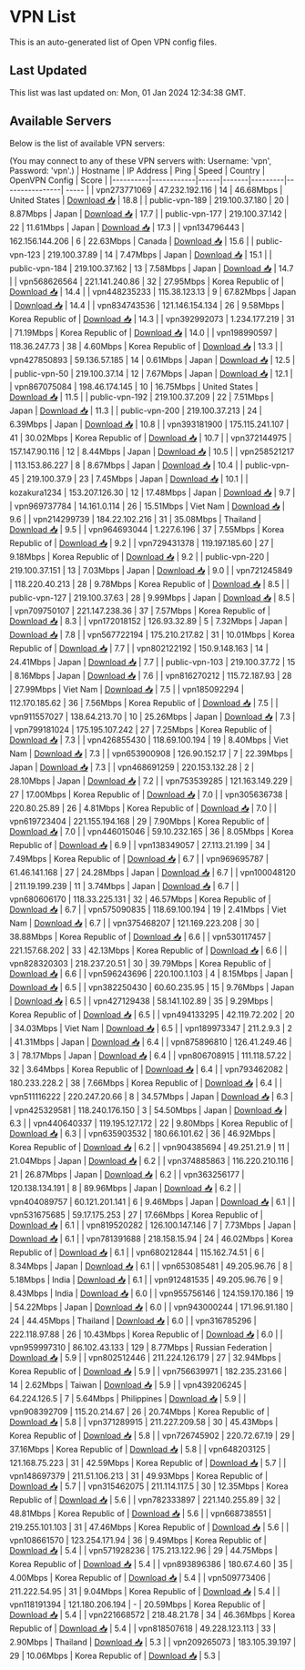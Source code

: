 # VPN List

This is an auto-generated list of Open VPN config files.

## Last Updated

This list was last updated on: Mon, 01 Jan 2024 12:34:38 GMT.

## Available Servers

Below is the list of available VPN servers:

(You may connect to any of these VPN servers with: Username: 'vpn', Password: 'vpn'.)
| Hostname | IP Address | Ping | Speed | Country | OpenVPN Config | Score |
|----------|------------|------|-------|---------|----------------| ----- |
| vpn273771069 | 47.232.192.116 | 14 | 46.68Mbps | United States | [Download 📥](./configs/server_0_US.ovpn) | 18.8 |
| public-vpn-189 | 219.100.37.180 | 20 | 8.87Mbps | Japan | [Download 📥](./configs/server_1_JP.ovpn) | 17.7 |
| public-vpn-177 | 219.100.37.142 | 22 | 11.61Mbps | Japan | [Download 📥](./configs/server_2_JP.ovpn) | 17.3 |
| vpn134796443 | 162.156.144.206 | 6 | 22.63Mbps | Canada | [Download 📥](./configs/server_3_CA.ovpn) | 15.6 |
| public-vpn-123 | 219.100.37.89 | 14 | 7.47Mbps | Japan | [Download 📥](./configs/server_4_JP.ovpn) | 15.1 |
| public-vpn-184 | 219.100.37.162 | 13 | 7.58Mbps | Japan | [Download 📥](./configs/server_5_JP.ovpn) | 14.7 |
| vpn568626564 | 221.141.240.86 | 32 | 27.95Mbps | Korea Republic of | [Download 📥](./configs/server_6_KR.ovpn) | 14.4 |
| vpn448235233 | 115.38.123.13 | 9 | 67.82Mbps | Japan | [Download 📥](./configs/server_7_JP.ovpn) | 14.4 |
| vpn834743536 | 121.146.154.134 | 26 | 9.58Mbps | Korea Republic of | [Download 📥](./configs/server_8_KR.ovpn) | 14.3 |
| vpn392992073 | 1.234.177.219 | 31 | 71.19Mbps | Korea Republic of | [Download 📥](./configs/server_9_KR.ovpn) | 14.0 |
| vpn198990597 | 118.36.247.73 | 38 | 4.60Mbps | Korea Republic of | [Download 📥](./configs/server_10_KR.ovpn) | 13.3 |
| vpn427850893 | 59.136.57.185 | 14 | 0.61Mbps | Japan | [Download 📥](./configs/server_11_JP.ovpn) | 12.5 |
| public-vpn-50 | 219.100.37.14 | 12 | 7.67Mbps | Japan | [Download 📥](./configs/server_12_JP.ovpn) | 12.1 |
| vpn867075084 | 198.46.174.145 | 10 | 16.75Mbps | United States | [Download 📥](./configs/server_13_US.ovpn) | 11.5 |
| public-vpn-192 | 219.100.37.209 | 22 | 7.51Mbps | Japan | [Download 📥](./configs/server_14_JP.ovpn) | 11.3 |
| public-vpn-200 | 219.100.37.213 | 24 | 6.39Mbps | Japan | [Download 📥](./configs/server_15_JP.ovpn) | 10.8 |
| vpn393181900 | 175.115.241.107 | 41 | 30.02Mbps | Korea Republic of | [Download 📥](./configs/server_16_KR.ovpn) | 10.7 |
| vpn372144975 | 157.147.90.116 | 12 | 8.44Mbps | Japan | [Download 📥](./configs/server_17_JP.ovpn) | 10.5 |
| vpn258521217 | 113.153.86.227 | 8 | 8.67Mbps | Japan | [Download 📥](./configs/server_18_JP.ovpn) | 10.4 |
| public-vpn-45 | 219.100.37.9 | 23 | 7.45Mbps | Japan | [Download 📥](./configs/server_19_JP.ovpn) | 10.1 |
| kozakura1234 | 153.207.126.30 | 12 | 17.48Mbps | Japan | [Download 📥](./configs/server_20_JP.ovpn) | 9.7 |
| vpn969737784 | 14.161.0.114 | 26 | 15.51Mbps | Viet Nam | [Download 📥](./configs/server_21_VN.ovpn) | 9.6 |
| vpn214299739 | 184.22.102.216 | 31 | 35.08Mbps | Thailand | [Download 📥](./configs/server_22_TH.ovpn) | 9.5 |
| vpn964693044 | 1.227.6.196 | 37 | 7.55Mbps | Korea Republic of | [Download 📥](./configs/server_23_KR.ovpn) | 9.2 |
| vpn729431378 | 119.197.185.60 | 27 | 9.18Mbps | Korea Republic of | [Download 📥](./configs/server_24_KR.ovpn) | 9.2 |
| public-vpn-220 | 219.100.37.151 | 13 | 7.03Mbps | Japan | [Download 📥](./configs/server_25_JP.ovpn) | 9.0 |
| vpn721245849 | 118.220.40.213 | 28 | 9.78Mbps | Korea Republic of | [Download 📥](./configs/server_26_KR.ovpn) | 8.5 |
| public-vpn-127 | 219.100.37.63 | 28 | 9.99Mbps | Japan | [Download 📥](./configs/server_27_JP.ovpn) | 8.5 |
| vpn709750107 | 221.147.238.36 | 37 | 7.57Mbps | Korea Republic of | [Download 📥](./configs/server_28_KR.ovpn) | 8.3 |
| vpn172018152 | 126.93.32.89 | 5 | 7.32Mbps | Japan | [Download 📥](./configs/server_29_JP.ovpn) | 7.8 |
| vpn567722194 | 175.210.217.82 | 31 | 10.01Mbps | Korea Republic of | [Download 📥](./configs/server_30_KR.ovpn) | 7.7 |
| vpn802122192 | 150.9.148.163 | 14 | 24.41Mbps | Japan | [Download 📥](./configs/server_31_JP.ovpn) | 7.7 |
| public-vpn-103 | 219.100.37.72 | 15 | 8.16Mbps | Japan | [Download 📥](./configs/server_32_JP.ovpn) | 7.6 |
| vpn816270212 | 115.72.187.93 | 28 | 27.99Mbps | Viet Nam | [Download 📥](./configs/server_33_VN.ovpn) | 7.5 |
| vpn185092294 | 112.170.185.62 | 36 | 7.56Mbps | Korea Republic of | [Download 📥](./configs/server_34_KR.ovpn) | 7.5 |
| vpn911557027 | 138.64.213.70 | 10 | 25.26Mbps | Japan | [Download 📥](./configs/server_35_JP.ovpn) | 7.3 |
| vpn799181024 | 175.195.107.242 | 27 | 7.25Mbps | Korea Republic of | [Download 📥](./configs/server_36_KR.ovpn) | 7.3 |
| vpn426855430 | 118.69.100.194 | 19 | 8.40Mbps | Viet Nam | [Download 📥](./configs/server_37_VN.ovpn) | 7.3 |
| vpn653900908 | 126.90.152.17 | 7 | 22.39Mbps | Japan | [Download 📥](./configs/server_38_JP.ovpn) | 7.3 |
| vpn468691259 | 220.153.132.28 | 2 | 28.10Mbps | Japan | [Download 📥](./configs/server_39_JP.ovpn) | 7.2 |
| vpn753539285 | 121.163.149.229 | 27 | 17.00Mbps | Korea Republic of | [Download 📥](./configs/server_40_KR.ovpn) | 7.0 |
| vpn305636738 | 220.80.25.89 | 26 | 4.81Mbps | Korea Republic of | [Download 📥](./configs/server_41_KR.ovpn) | 7.0 |
| vpn619723404 | 221.155.194.168 | 29 | 7.90Mbps | Korea Republic of | [Download 📥](./configs/server_42_KR.ovpn) | 7.0 |
| vpn446015046 | 59.10.232.165 | 36 | 8.05Mbps | Korea Republic of | [Download 📥](./configs/server_43_KR.ovpn) | 6.9 |
| vpn138349057 | 27.113.21.199 | 34 | 7.49Mbps | Korea Republic of | [Download 📥](./configs/server_44_KR.ovpn) | 6.7 |
| vpn969695787 | 61.46.141.168 | 27 | 24.28Mbps | Japan | [Download 📥](./configs/server_45_JP.ovpn) | 6.7 |
| vpn100048120 | 211.19.199.239 | 11 | 3.74Mbps | Japan | [Download 📥](./configs/server_46_JP.ovpn) | 6.7 |
| vpn680606170 | 118.33.225.131 | 32 | 46.57Mbps | Korea Republic of | [Download 📥](./configs/server_47_KR.ovpn) | 6.7 |
| vpn575090835 | 118.69.100.194 | 19 | 2.41Mbps | Viet Nam | [Download 📥](./configs/server_48_VN.ovpn) | 6.7 |
| vpn375468207 | 121.169.223.208 | 30 | 38.88Mbps | Korea Republic of | [Download 📥](./configs/server_49_KR.ovpn) | 6.6 |
| vpn530117457 | 221.157.68.202 | 33 | 42.13Mbps | Korea Republic of | [Download 📥](./configs/server_50_KR.ovpn) | 6.6 |
| vpn828320303 | 218.237.20.51 | 30 | 39.79Mbps | Korea Republic of | [Download 📥](./configs/server_51_KR.ovpn) | 6.6 |
| vpn596243696 | 220.100.1.103 | 4 | 8.15Mbps | Japan | [Download 📥](./configs/server_52_JP.ovpn) | 6.5 |
| vpn382250430 | 60.60.235.95 | 15 | 9.76Mbps | Japan | [Download 📥](./configs/server_53_JP.ovpn) | 6.5 |
| vpn427129438 | 58.141.102.89 | 35 | 9.29Mbps | Korea Republic of | [Download 📥](./configs/server_54_KR.ovpn) | 6.5 |
| vpn494133295 | 42.119.72.202 | 20 | 34.03Mbps | Viet Nam | [Download 📥](./configs/server_55_VN.ovpn) | 6.5 |
| vpn189973347 | 211.2.9.3 | 2 | 41.31Mbps | Japan | [Download 📥](./configs/server_56_JP.ovpn) | 6.4 |
| vpn875896810 | 126.41.249.46 | 3 | 78.17Mbps | Japan | [Download 📥](./configs/server_57_JP.ovpn) | 6.4 |
| vpn806708915 | 111.118.57.22 | 32 | 3.64Mbps | Korea Republic of | [Download 📥](./configs/server_58_KR.ovpn) | 6.4 |
| vpn793462082 | 180.233.228.2 | 38 | 7.66Mbps | Korea Republic of | [Download 📥](./configs/server_59_KR.ovpn) | 6.4 |
| vpn511116222 | 220.247.20.66 | 8 | 34.57Mbps | Japan | [Download 📥](./configs/server_60_JP.ovpn) | 6.3 |
| vpn425329581 | 118.240.176.150 | 3 | 54.50Mbps | Japan | [Download 📥](./configs/server_61_JP.ovpn) | 6.3 |
| vpn440640337 | 119.195.127.172 | 22 | 9.80Mbps | Korea Republic of | [Download 📥](./configs/server_62_KR.ovpn) | 6.3 |
| vpn635903532 | 180.66.101.62 | 36 | 46.92Mbps | Korea Republic of | [Download 📥](./configs/server_63_KR.ovpn) | 6.2 |
| vpn904385694 | 49.251.21.9 | 11 | 21.04Mbps | Japan | [Download 📥](./configs/server_64_JP.ovpn) | 6.2 |
| vpn374885863 | 116.220.210.116 | 21 | 26.87Mbps | Japan | [Download 📥](./configs/server_65_JP.ovpn) | 6.2 |
| vpn363256177 | 120.138.134.191 | 8 | 89.96Mbps | Japan | [Download 📥](./configs/server_66_JP.ovpn) | 6.2 |
| vpn404089757 | 60.121.201.141 | 6 | 9.46Mbps | Japan | [Download 📥](./configs/server_67_JP.ovpn) | 6.1 |
| vpn531675685 | 59.17.175.253 | 27 | 17.66Mbps | Korea Republic of | [Download 📥](./configs/server_68_KR.ovpn) | 6.1 |
| vpn819520282 | 126.100.147.146 | 7 | 7.73Mbps | Japan | [Download 📥](./configs/server_69_JP.ovpn) | 6.1 |
| vpn781391688 | 218.158.15.94 | 24 | 46.02Mbps | Korea Republic of | [Download 📥](./configs/server_70_KR.ovpn) | 6.1 |
| vpn680212844 | 115.162.74.51 | 6 | 8.34Mbps | Japan | [Download 📥](./configs/server_71_JP.ovpn) | 6.1 |
| vpn653085481 | 49.205.96.76 | 8 | 5.18Mbps | India | [Download 📥](./configs/server_72_IN.ovpn) | 6.1 |
| vpn912481535 | 49.205.96.76 | 9 | 8.43Mbps | India | [Download 📥](./configs/server_73_IN.ovpn) | 6.0 |
| vpn955756146 | 124.159.170.186 | 19 | 54.22Mbps | Japan | [Download 📥](./configs/server_74_JP.ovpn) | 6.0 |
| vpn943000244 | 171.96.91.180 | 24 | 44.45Mbps | Thailand | [Download 📥](./configs/server_75_TH.ovpn) | 6.0 |
| vpn316785296 | 222.118.97.88 | 26 | 10.43Mbps | Korea Republic of | [Download 📥](./configs/server_76_KR.ovpn) | 6.0 |
| vpn959997310 | 86.102.43.133 | 129 | 8.77Mbps | Russian Federation | [Download 📥](./configs/server_77_RU.ovpn) | 5.9 |
| vpn802512446 | 211.224.126.179 | 27 | 32.94Mbps | Korea Republic of | [Download 📥](./configs/server_78_KR.ovpn) | 5.9 |
| vpn756639971 | 182.235.231.66 | 14 | 2.62Mbps | Taiwan | [Download 📥](./configs/server_79_TW.ovpn) | 5.9 |
| vpn439206245 | 64.224.126.5 | 7 | 5.64Mbps | Philippines | [Download 📥](./configs/server_80_PH.ovpn) | 5.9 |
| vpn908392709 | 115.20.214.67 | 26 | 20.74Mbps | Korea Republic of | [Download 📥](./configs/server_81_KR.ovpn) | 5.8 |
| vpn371289915 | 211.227.209.58 | 30 | 45.43Mbps | Korea Republic of | [Download 📥](./configs/server_82_KR.ovpn) | 5.8 |
| vpn726745902 | 220.72.67.19 | 29 | 37.16Mbps | Korea Republic of | [Download 📥](./configs/server_83_KR.ovpn) | 5.8 |
| vpn648203125 | 121.168.75.223 | 31 | 42.59Mbps | Korea Republic of | [Download 📥](./configs/server_84_KR.ovpn) | 5.7 |
| vpn148697379 | 211.51.106.213 | 31 | 49.93Mbps | Korea Republic of | [Download 📥](./configs/server_85_KR.ovpn) | 5.7 |
| vpn315462075 | 211.114.117.5 | 30 | 12.35Mbps | Korea Republic of | [Download 📥](./configs/server_86_KR.ovpn) | 5.6 |
| vpn782333897 | 221.140.255.89 | 32 | 48.81Mbps | Korea Republic of | [Download 📥](./configs/server_87_KR.ovpn) | 5.6 |
| vpn668738551 | 219.255.101.103 | 31 | 47.46Mbps | Korea Republic of | [Download 📥](./configs/server_88_KR.ovpn) | 5.6 |
| vpn108661570 | 123.254.171.94 | 36 | 9.49Mbps | Korea Republic of | [Download 📥](./configs/server_89_KR.ovpn) | 5.4 |
| vpn571928236 | 175.213.122.96 | 29 | 44.75Mbps | Korea Republic of | [Download 📥](./configs/server_90_KR.ovpn) | 5.4 |
| vpn893896386 | 180.67.4.60 | 35 | 4.00Mbps | Korea Republic of | [Download 📥](./configs/server_91_KR.ovpn) | 5.4 |
| vpn509773406 | 211.222.54.95 | 31 | 9.04Mbps | Korea Republic of | [Download 📥](./configs/server_92_KR.ovpn) | 5.4 |
| vpn118191394 | 121.180.206.194 | - | 20.59Mbps | Korea Republic of | [Download 📥](./configs/server_93_KR.ovpn) | 5.4 |
| vpn221668572 | 218.48.21.78 | 34 | 46.36Mbps | Korea Republic of | [Download 📥](./configs/server_94_KR.ovpn) | 5.4 |
| vpn818507618 | 49.228.123.113 | 33 | 2.90Mbps | Thailand | [Download 📥](./configs/server_95_TH.ovpn) | 5.3 |
| vpn209265073 | 183.105.39.197 | 29 | 10.06Mbps | Korea Republic of | [Download 📥](./configs/server_96_KR.ovpn) | 5.3 |
